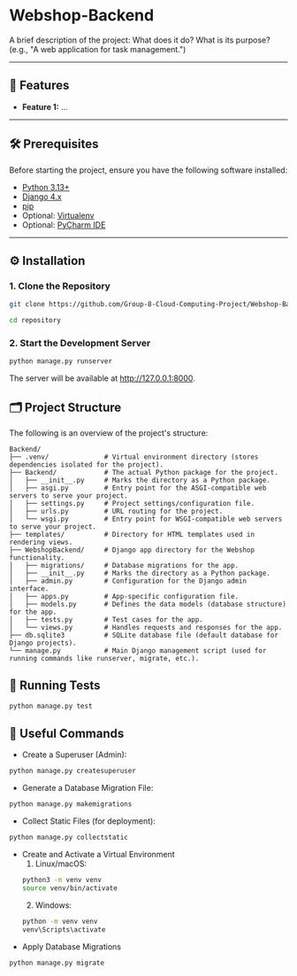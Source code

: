 # Webshop-Backend

A brief description of the project: What does it do? What is its purpose? (e.g., "A web application for task management.")

---

## 🚀 Features

- **Feature 1:** ...

---

## 🛠️ Prerequisites

Before starting the project, ensure you have the following software installed:

- [Python 3.13+](https://www.python.org/downloads/)
- [Django 4.x](https://www.djangoproject.com/)
- [pip](https://pip.pypa.io/en/stable/installation/)
- Optional: [Virtualenv](https://virtualenv.pypa.io/)
- Optional: [PyCharm IDE](https://www.jetbrains.com/de-de/pycharm/download/?section=windows)

---

## ⚙️ Installation

### 1. Clone the Repository
```bash
git clone https://github.com/Group-8-Cloud-Computing-Project/Webshop-Backend.git

cd repository
```
### 2. Start the Development Server
```bash
python manage.py runserver
```
The server will be available at http://127.0.0.1:8000.

## 🗂️ Project Structure
The following is an overview of the project's structure:

```plaintext
Backend/
├── .venv/              # Virtual environment directory (stores dependencies isolated for the project).
├── Backend/            # The actual Python package for the project.
│   ├── __init__.py     # Marks the directory as a Python package.
│   ├── asgi.py         # Entry point for the ASGI-compatible web servers to serve your project.
│   ├── settings.py     # Project settings/configuration file.
│   ├── urls.py         # URL routing for the project.
│   └── wsgi.py         # Entry point for WSGI-compatible web servers to serve your project.
├── templates/          # Directory for HTML templates used in rendering views.
├── WebshopBackend/     # Django app directory for the Webshop functionality.
│   ├── migrations/     # Database migrations for the app.
│   ├── __init__.py     # Marks the directory as a Python package.
│   ├── admin.py        # Configuration for the Django admin interface.
│   ├── apps.py         # App-specific configuration file.
│   ├── models.py       # Defines the data models (database structure) for the app.
│   ├── tests.py        # Test cases for the app.
│   └── views.py        # Handles requests and responses for the app.
├── db.sqlite3          # SQLite database file (default database for Django projects).
└── manage.py           # Main Django management script (used for running commands like runserver, migrate, etc.).
```

## 🧪 Running Tests
```bash
python manage.py test
```

## 📝 Useful Commands
- Create a Superuser (Admin):
```bash
python manage.py createsuperuser
```
- Generate a Database Migration File:
```bash
python manage.py makemigrations
```
- Collect Static Files (for deployment):
```bash
python manage.py collectstatic
```
- Create and Activate a Virtual Environment
    1. Linux/macOS:
    ```bash
    python3 -m venv venv 
    source venv/bin/activate
    ```
    2. Windows:
    ```bash
    python -m venv venv
    venv\Scripts\activate
    ```
- Apply Database Migrations
```bash
python manage.py migrate
```
